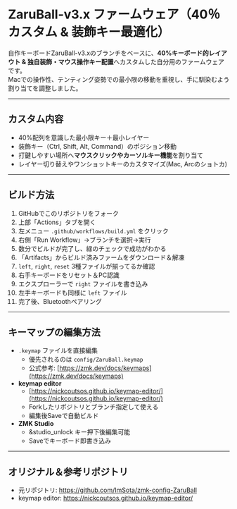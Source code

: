 # ZaruBall-v3.x ファームウェア（40％カスタム & 装飾キー最適化）

自作キーボードZaruBall-v3.xのブランチをベースに、**40%キーボード的レイアウト & 独自装飾・マウス操作キー配置**へカスタムした自分用のファームウェアです。  
Macでの操作性、テンティング姿勢での最小限の移動を重視し、手に馴染むよう割り当てを調整しました。

***

## カスタム内容

- 40%配列を意識した最小限キー＋最小レイヤー
- 装飾キー（Ctrl, Shift, Alt, Command）のポジション移動
- 打鍵しやすい場所へ**マウスクリックやカーソルキー機能**を割り当て
- レイヤー切り替えやワンショットキーのカスタマイズ(Mac, Arcのショトカ)

***

## ビルド方法

1. GitHubでこのリポジトリをフォーク
2. 上部「Actions」タブを開く
3. 左メニュー `.github/workflows/build.yml` をクリック
4. 右側「Run Workflow」→ブランチを選択→実行
5. 数分でビルドが完了し、緑のチェックで成功がわかる
6. 「Artifacts」からビルド済みファームをダウンロード＆解凍
7. `left`, `right`, `reset` 3種ファイルが揃ってるか確認
8. 右手キーボードをリセット＆PC認識
9. エクスプローラーで `right` ファイルを書き込み
10. 左手キーボードも同様に `left` ファイル
11. 完了後、Bluetoothペアリング

***

## キーマップの編集方法

- `.keymap` ファイルを直接編集
    - 優先されるのは `config/ZaruBall.keymap`
    - 公式参考: [https://zmk.dev/docs/keymaps](https://zmk.dev/docs/keymaps)
- **keymap editor**
    - [https://nickcoutsos.github.io/keymap-editor/](https://nickcoutsos.github.io/keymap-editor/)
    - Forkしたリポジトリとブランチ指定して使える
    - 編集後Saveで自動ビルド
- **ZMK Studio**
    - &studio_unlock キー押下後編集可能
    - Saveでキーボード即書き込み

***

## オリジナル＆参考リポジトリ

- 元リポジトリ: https://github.com/ImSota/zmk-config-ZaruBall
- keymap editor: https://nickcoutsos.github.io/keymap-editor/
